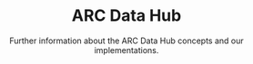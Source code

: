 ---
title: ARC Data Hub
subtitle: Further information about the ARC Data Hub concepts and our implementations.
image: ~/assets/images/subpage/arc-data-hub/FDOs.svg
content: 
  - arc-data-hub/datahub-info
  - arc-data-hub/reference
  - arc-data-hub/federated
  - arc-data-hub/trr365
  - arc-data-hub/arcsearch
  - arc-data-hub/archive
styling:
  titleColor: darkblue
  bgColor: olive-400
  headerColor: olive-900
  textColor: darkblue
  emphasisColor: darkblue
  textPosition: text-only
---